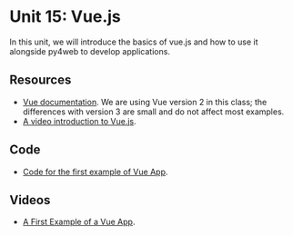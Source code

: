 # Unit 15: Vue.js

In this unit, we will introduce the basics of vue.js and how to use it alongside py4web to develop applications.

## Resources

* [Vue documentation](https://vuejs.org/v2/guide/).  We are using Vue version 2 in this class; the differences with version 3 are small and do not affect most examples.
* [A video introduction to Vue.js](https://www.vuemastery.com/courses/intro-to-vue-js/vue-instance/).

## Code

* [Code for the first example of Vue App](https://bitbucket.org/luca_de_alfaro/vue_comments/).

## Videos

* [A First Example of a Vue App](https://drive.google.com/file/d/1dDSdW8yTxe113W4XCoIQD7R6Q0zC4SSb/view?usp=sharing).
